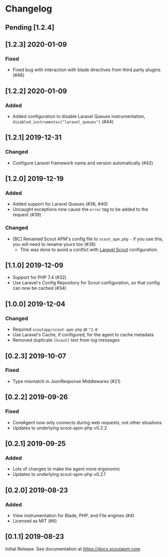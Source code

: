 # Changelog

## Pending [1.2.4]

## [1.2.3] 2020-01-09

### Fixed

 - Fixed bug with interaction with blade directives from third party plugins (#46)

## [1.2.2] 2020-01-09

### Added

 - Added configuration to disable Laravel Queues instrumentation, `disabled_instruments=["laravel_queues"]` (#44)

## [1.2.1] 2019-12-31

### Changed

 - Configure Laravel framework name and version automatically (#42)

## [1.2.0] 2019-12-19

### Added

 - Added support for Laravel Queues (#36, #40)
 - Uncaught exceptions now cause the `error` tag to be added to the request (#39)

### Changed

 - [BC] Renamed Scout APM's config file to `scout_apm.php` - if you use this, you will need to rename yours too (#38)
   - This was done to avoid a conflict with [Laravel Scout](https://laravel.com/docs/6.x/scout) configuration.

## [1.1.0] 2019-12-09

 - Support for PHP 7.4 (#32)
 - Use Laravel's Config Repository for Scout configuration, so that config can now be cached (#34)

## [1.0.0] 2019-12-04

### Changed

 - Required `scoutapp/scout-apm-php` at `^2.0`
 - Use Laravel's Cache, if configured, for the agent to cache metadata
 - Removed duplicate `[Scout]` text from log messages

## [0.2.3] 2019-10-07

### Fixed

 - Type mismatch in JsonResponse Middlewares (#21)

## [0.2.2] 2019-09-26

### Fixed

 - CoreAgent now only connects during web requests, not other situations
 - Updates to underlying scout-apm-php v0.2.2

## [0.2.1] 2019-09-25

### Added

 - Lots of changes to make the agent more ergonomic
 - Updates to underlying scout-apm-php v0.2.1

## [0.2.0] 2019-08-23

### Added

 - View instrumentation for Blade, PHP, and File engines (#4)
 - Licensed as MIT (#6)

## [0.1.1] 2019-08-23

Initial Release. See documentation at https://docs.scoutapm.com

